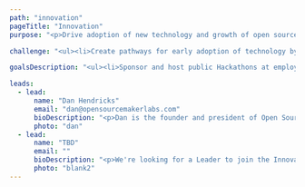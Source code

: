 ```yaml
---
path: "innovation"
pageTitle: "Innovation"
purpose: "<p>Drive adoption of new technology and growth of open source by supporting projects and increasing awareness of innovative solutions maintained by our community.</p><p>Showcase individuals and organizations solving really hard business problems to grow their open source community.</p><p>Champion the practical application to solve business problems.</p><p>Challenge difficult to solve problems. </p>"

challenge: "<ul><li>Create pathways for early adoption of technology by connecting SME with CTOs.</li><li>Champion organizations that are taking risks to solve really hard problems.</li><li>Create an environment for healthy competition.</li><li>Promote open source.</li></ul>"

goalsDescription: "<ul><li>Sponsor and host public Hackathons at employers within the community. </li><li>Create a Community-wide gamification experience using Blockchain or AR.</li><li>Grow the open source community in a sustainable way.</li></ul>"

leads:
  - lead:
      name: "Dan Hendricks"
      email: "dan@opensourcemakerlabs.com"
      bioDescription: "<p>Dan is the founder and president of Open Source Maker Labs. He has over 30 years of experience in the Navy, as a Nuclear Engineering Officer, Surface Warfare Officer and Engineering Duty Officer, retiring at the rank of Captain (O-6). He has a bachelor of science degree in mathematics from the Naval Academy, and a master of science degree in computer science from the Naval Postgraduate School. Since leaving active duty, Dan has worked in both the private and public sector in roles of increasing responsibility in program management and budgeting, network architecture, systems engineering, and computer security. Dan is a registered Professional Engineer (Electrical) in the state of Washington, and is a Certified Information Systems Security Professional (CISSP). He is a member of IEEE, IEEE Computer Society, and IEEE Communications Society.</p>"
      photo: "dan"
  - lead:
      name: "TBD"
      email: ""
      bioDescription: "<p>We're looking for a Leader to join the Innovation Pillar!</p><p>If you're passionate about technology and innovation, and you think you might be interested, please read our <p><a rel='noopener noreferrer' target='_blank' href='/PillarLead_Description.pdf'>Pillar Lead Description</a></p><p>and email</p><p><a rel='noopener noreferrer' target='_blank' href='mailto:claude@sandiegotechhub.com'>claude@sandiegotechhub.com</a></p>"
      photo: "blank2"
---
```

